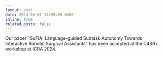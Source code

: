```yaml
---
layout: post
date: 2024-04-07 15:59:00-0400
inline: true
related_posts: false
---
```


Our paper "SuFIA: Language-guided Subtask Autonomy Towards Interactive Robotic Surgical Assistants" has been accepted at the C4SR+ workshop at ICRA 2024.
